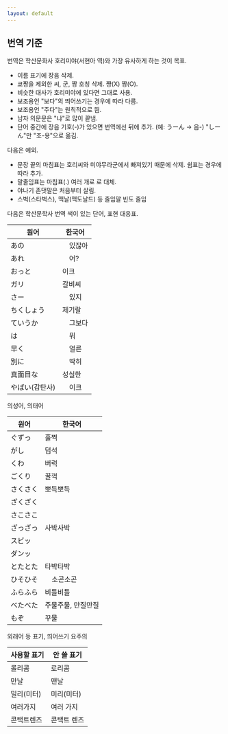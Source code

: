```yaml
---
layout: default
---
```


## 번역 기준

번역은 학산문화사 호리미야(서현아 역)와 가장 유사하게 하는 것이 목표.

- 이름 표기에 장음 삭제.
- 쿄짱을 제외한 씨, 군, 짱 호칭 삭제. 쨩(X) 짱(O).
- 비슷한 대사가 호리미야에 있다면 그대로 사용.
- 보조용언 "보다"의 띄어쓰기는 경우에 따라 다름.
- 보조용언 "주다"는 원칙적으로 띔.
- 남자 의문문은 "냐"로 많이 끝냄.
- 단어 중간에 장음 기호(-)가 있으면 번역에선 뒤에 추가. (예: うーん → 음-) "しーん"만 "조-용"으로 옮김.

다음은 예외.

- 문장 끝의 마침표는 호리씨와 미야무라군에서 빠져있기 때문에 삭제. 쉼표는 경우에 따라 추가.
- 말줄임표는 마침표(.) 여러 개로 로 대체.
- 야나기 존댓말은 처음부터 살림.
- 스벅(스타벅스), 맥날(맥도날드) 등 줄임말 빈도 줄임

다음은 학산문학사 번역 색이 있는 단어, 표현 대응표.

| 원어           | 한국어   |
| -------------- | -------- |
| あの           | 　있잖아 |
| あれ           | 　어?    |
| おっと         | 이크     |
| ガリ           | 갈비씨   |
| さー           | 　있지   |
| ちくしょう     | 제기랄   |
| ていうか       | 　그보다 |
| は             | 　뭐     |
| 早く           | 　얼른   |
| 別に           | 　딱히   |
| 真面目な       | 성실한   |
| やばい(감탄사) | 　이크   |

의성어, 의태어

| 원어     | 한국어             |
| -------- | ------------------ |
| ぐずっ   | 훌쩍               |
| がし     | 덥석               |
| くわ     | 버럭               |
| ごくり   | 꿀꺽               |
| さくさく | 뽀득뽀득           |
| ざくざく |                    |
| さこさこ |                    |
| ざっざっ | 사박사박           |
| スビッ   |                    |
| ダンッ   |                    |
| とたとた | 타박타박           |
| ひそひそ | 　소곤소곤         |
| ふらふら | 비틀비틀           |
| べたべた | 주물주물, 만질만질 |
| もぞ     | 꾸물               |

외래어 등 표기, 띄어쓰기 요주의

| 사용할 표기 | 안 쓸 표기  |
| ----------- | ----------- |
| 롤리콤      | 로리콤      |
| 만날        | 맨날        |
| 밀리(미터)  | 미리(미터)  |
| 여러가지    | 여러 가지   |
| 콘택트렌즈  | 콘택트 렌즈 |
